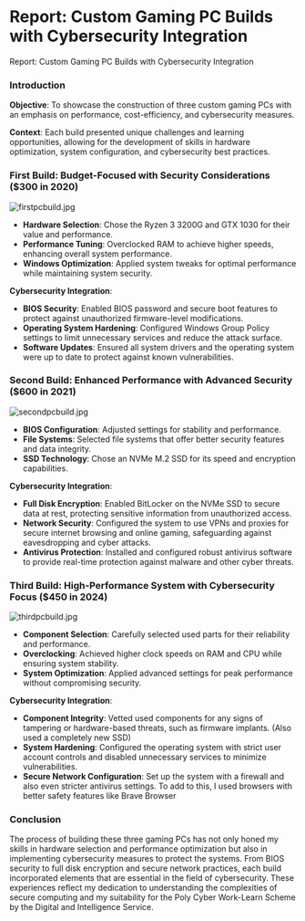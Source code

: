 # Report: Custom Gaming PC Builds with Cybersecurity Integration

Report: Custom Gaming PC Builds with Cybersecurity Integration

### Introduction

**Objective**: To showcase the construction of three custom gaming PCs with an emphasis on performance, cost-efficiency, and cybersecurity measures.

**Context**: Each build presented unique challenges and learning opportunities, allowing for the development of skills in hardware optimization, system configuration, and cybersecurity best practices.

### First Build: Budget-Focused with Security Considerations ($300 in 2020)

![firstpcbuild.jpg](Report%20Custom%20Gaming%20PC%20Builds%20with%20Cybersecurity%20%204df6f18e0ac64a09aae272f834d47197/firstpcbuild.jpg)

- **Hardware Selection**: Chose the Ryzen 3 3200G and GTX 1030 for their value and performance.
- **Performance Tuning**: Overclocked RAM to achieve higher speeds, enhancing overall system performance.
- **Windows Optimization**: Applied system tweaks for optimal performance while maintaining system security.

**Cybersecurity Integration**:

- **BIOS Security**: Enabled BIOS password and secure boot features to protect against unauthorized firmware-level modifications.
- **Operating System Hardening**: Configured Windows Group Policy settings to limit unnecessary services and reduce the attack surface.
- **Software Updates**: Ensured all system drivers and the operating system were up to date to protect against known vulnerabilities.

### Second Build: Enhanced Performance with Advanced Security ($600 in 2021)

![secondpcbuild.jpg](Report%20Custom%20Gaming%20PC%20Builds%20with%20Cybersecurity%20%204df6f18e0ac64a09aae272f834d47197/c8983dac-bf6b-41bc-a44c-52fad52ebc7c.png)

- **BIOS Configuration**: Adjusted settings for stability and performance.
- **File Systems**: Selected file systems that offer better security features and data integrity.
- **SSD Technology**: Chose an NVMe M.2 SSD for its speed and encryption capabilities.

**Cybersecurity Integration**:

- **Full Disk Encryption**: Enabled BitLocker on the NVMe SSD to secure data at rest, protecting sensitive information from unauthorized access.
- **Network Security**: Configured the system to use VPNs and proxies for secure internet browsing and online gaming, safeguarding against eavesdropping and cyber attacks.
- **Antivirus Protection**: Installed and configured robust antivirus software to provide real-time protection against malware and other cyber threats.

### Third Build: High-Performance System with Cybersecurity Focus ($450 in 2024)

![thirdpcbuild.jpg](Report%20Custom%20Gaming%20PC%20Builds%20with%20Cybersecurity%20%204df6f18e0ac64a09aae272f834d47197/01a5a027-dce4-4e94-9660-3fec45140f36.png)

- **Component Selection**: Carefully selected used parts for their reliability and performance.
- **Overclocking**: Achieved higher clock speeds on RAM and CPU while ensuring system stability.
- **System Optimization**: Applied advanced settings for peak performance without compromising security.

**Cybersecurity Integration**:

- **Component Integrity**: Vetted used components for any signs of tampering or hardware-based threats, such as firmware implants. (Also used a completely new SSD)
- **System Hardening**: Configured the operating system with strict user account controls and disabled unnecessary services to minimize vulnerabilities.
- **Secure Network Configuration**: Set up the system with a firewall and also even stricter antivirus settings. To add to this, I used browsers with better safety features like Brave Browser

### Conclusion

The process of building these three gaming PCs has not only honed my skills in hardware selection and performance optimization but also in implementing cybersecurity measures to protect the systems. From BIOS security to full disk encryption and secure network practices, each build incorporated elements that are essential in the field of cybersecurity. These experiences reflect my dedication to understanding the complexities of secure computing and my suitability for the Poly Cyber Work-Learn Scheme by the Digital and Intelligence Service.
